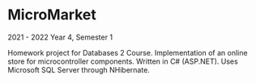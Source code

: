 # MicroMarket #

2021 - 2022
Year 4, Semester 1

Homework project for Databases 2 Course.
Implementation of an online store for microcontroller components.
Written in C# (ASP.NET). Uses Microsoft SQL Server through NHibernate.
